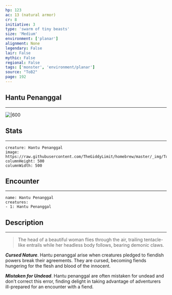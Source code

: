 ```yaml
---
hp: 123
ac: 13 (natural armor)
cr: 8
initiative: 3
type: 'swarm of tiny beasts'    
size: 'Medium'
environment: ['planar']
alignment: None
legendary: False
lair: False
mythic: False
regional: False
tags: ['monster', 'environment/planar']
source: "ToB2"
page: 192
---
```


## Hantu Penanggal
---

![|600](https://raw.githubusercontent.com/TheGiddyLimit/homebrew/master/_img/ToB2/creature/Hantu%20Penanggal.webp)

## Stats
---

```statblock
creature: Hantu Penanggal
image: https://raw.githubusercontent.com/TheGiddyLimit/homebrew/master/_img/ToB2/creature/token/Hantu%20Penanggal%20%28Token%29.png
columnHeight: 500
columnWidth: 500
```

## Encounter
---

```encounter-table
name: Hantu Penanggal
creatures:
- 1: Hantu Penanggal
```

## Description
---
>The head of a beautiful woman flies through the air, trailing tentacle-like entrails while her headless body follows, bearing demonic claws.

**_Cursed Nature_**. Hantu penanggal arise when creatures pledged to fiendish powers break their agreements. They are cursed, becoming fiends hungering for the flesh and blood of the innocent.

**_Mistaken for Undead_**. Hantu penanggal are often mistaken for undead and don't correct this error, finding delight in taking advantage of adventurers ill-prepared for an encounter with a fiend.






